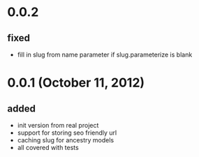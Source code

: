 # 0.0.2
## fixed
* fill in slug from name parameter if slug.parameterize is blank

# 0.0.1 (October 11, 2012)
## added
* init version from real project
* support for storing seo friendly url
* caching slug for ancestry models
* all covered with tests